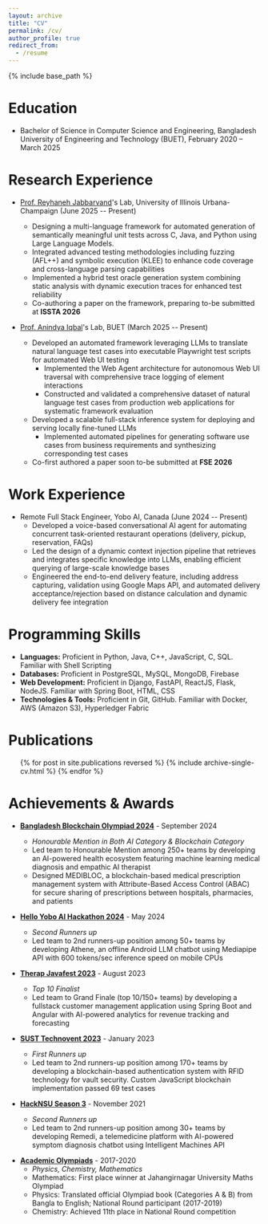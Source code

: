 ```yaml
---
layout: archive
title: "CV"
permalink: /cv/
author_profile: true
redirect_from:
  - /resume
---
```


{% include base_path %}

Education
======
* Bachelor of Science in Computer Science and Engineering, Bangladesh University of Engineering and Technology (BUET), February 2020 – March 2025

Research Experience
======
* [Prof. Reyhaneh Jabbarvand](https://reyhaneh.cs.illinois.edu/)'s Lab, University of Illinois Urbana-Champaign (June 2025 -- Present)
  * Designing a multi-language framework for automated generation of semantically meaningful unit tests across C, Java, and Python using Large Language Models.
  * Integrated advanced testing methodologies including fuzzing (AFL++) and symbolic execution (KLEE) to enhance code coverage and cross-language parsing capabilities
  * Implemented a hybrid test oracle generation system combining static analysis with dynamic execution traces for enhanced test reliability
  * Co-authoring a paper on the framework, preparing to-be submitted at **ISSTA 2026**

* [Prof. Anindya Iqbal](https://scholar.google.com/citations?user=jAuiNFgAAAAJ&hl=en)'s Lab, BUET (March 2025 -- Present)
  * Developed an automated framework leveraging LLMs to translate natural language test cases into executable Playwright test scripts for automated Web UI testing
    * Implemented the Web Agent architecture for autonomous Web UI traversal with comprehensive trace logging of element interactions
    * Constructed and validated a comprehensive dataset of natural language test cases from production web applications for systematic framework evaluation
  * Developed a scalable full-stack inference system for deploying and serving locally fine-tuned LLMs
    * Implemented automated pipelines for generating software use cases from business requirements and synthesizing corresponding test cases
  * Co-first authored a paper soon to-be submitted at **FSE 2026**

Work Experience
======
* Remote Full Stack Engineer, Yobo AI, Canada (June 2024 -- Present)
  * Developed a voice-based conversational AI agent for automating concurrent task-oriented restaurant operations (delivery, pickup, reservation, FAQs)
  * Led the design of a dynamic context injection pipeline that retrieves and integrates specific knowledge into LLMs, enabling efficient querying of large-scale knowledge bases
  * Engineered the end-to-end delivery feature, including address capturing, validation using Google Maps API, and automated delivery acceptance/rejection based on distance calculation and dynamic delivery fee integration
  
Programming Skills
======
* **Languages:** Proficient in Python, Java, C++, JavaScript, C, SQL. Familiar with Shell Scripting
* **Databases:** Proficient in PostgreSQL, MySQL, MongoDB, Firebase
* **Web Development:** Proficient in Django, FastAPI, ReactJS, Flask, NodeJS. Familiar with Spring Boot, HTML, CSS
* **Technologies & Tools:** Proficient in Git, GitHub. Familiar with Docker, AWS (Amazon S3), Hyperledger Fabric

Publications
======
  <ul>{% for post in site.publications reversed %}
    {% include archive-single-cv.html %}
  {% endfor %}</ul>

Achievements & Awards
======

* **[Bangladesh Blockchain Olympiad 2024](https://www.linkedin.com/posts/blockchain-olympiad-bangladesh_we-are-excited-to-announce-the-results-of-activity-7239706428721020930-wUJy?utm_source=share&utm_medium=member_desktop)** - September 2024
  * *Honourable Mention in Both AI Category & Blockchain Category*
  * Led team to Honourable Mention among 250+ teams by developing an AI-powered health ecosystem featuring machine learning medical diagnosis and empathic AI therapist
  * Designed MEDIBLOC, a blockchain-based medical prescription management system with Attribute-Based Access Control (ABAC) for secure sharing of prescriptions between hospitals, pharmacies, and patients

* **[Hello Yobo AI Hackathon 2024](https://www.linkedin.com/posts/ishtiaq1_hackathon-ai-generativeai-activity-7187244491190218753-iq_-?utm_source=share&utm_medium=member_desktop)** - May 2024
  * *Second Runners up*
  * Led team to 2nd runners-up position among 50+ teams by developing Athene, an offline Android LLM chatbot using Mediapipe API with 600 tokens/sec inference speed on mobile CPUs

* **[Therap Javafest 2023](https://www.linkedin.com/posts/jaid-monwar_therapbd-therapjavafest2023-codingcompetition-activity-7249066504095211520-rKat?utm_source=share&utm_medium=member_desktop)** - August 2023
  * *Top 10 Finalist*
  * Led team to Grand Finale (top 10/150+ teams) by developing a fullstack customer management application using Spring Boot and Angular with AI-powered analytics for revenue tracking and forecasting

* **[SUST Technovent 2023](https://www.facebook.com/share/KfyeD4yTKikFhv3z/)** - January 2023
  * *First Runners up*
  * Led team to 2nd runners-up position among 170+ teams by developing a blockchain-based authentication system with RFID technology for vault security. Custom JavaScript blockchain implementation passed 69 test cases

* **[HackNSU Season 3](https://www.facebook.com/share/p/JSGH6TWqJvs3JjU9/)** - November 2021
  * *Second Runners up*
  * Led team to 2nd runners-up position among 30+ teams by developing Remedi, a telemedicine platform with AI-powered symptom diagnosis chatbot using Intelligent Machines API

<!-- * **[NEST 2021 (Business Competition)](https://www.facebook.com/share/EcxSYK4bh54g7vK4/)** - Nov 2021
  * *Top 5 Startups*
  * [Led the team and co-founded UDairy](https://www.facebook.com/share/EcxSYK4bh54g7vK4/), a startup that reached the top 5 out of 50+ teams nationwide, securing 30,000 BDT prize money for developing a platform to streamline dairy production and management

* **[Hult Prize Regional Winners 2021 (Business Competition)](https://www.linkedin.com/posts/salmansayeed5345_another-achievement-for-udairy-couldnt-activity-6787399696546721792-CU6n?utm_source=share&utm_medium=member_desktop)** - Feb 2021
  * *First Runners up*
  * Led the UDairy startup, which aimed to revolutionize the milk industry by developing genetically engineered milk requiring only 10% water, 1% land, and 0% cows, making it a sustainable solution for lactose-intolerant individuals -->

* **[Academic Olympiads](https://www.rokomari.com/book/210061/physics-olympiad-problem-solution-compilation)** - 2017-2020
  * *Physics, Chemistry, Mathematics*
  * Mathematics: First place winner at Jahangirnagar University Maths Olympiad
  * Physics: Translated official Olympiad book (Categories A & B) from Bangla to English; National Round participant (2017-2019)
  * Chemistry: Achieved 11th place in National Round competition


  
<!-- Talks
======
  <ul>{% for post in site.talks reversed %}
    {% include archive-single-talk-cv.html  %}
  {% endfor %}</ul>
  
Teaching
======
  <ul>{% for post in site.teaching reversed %}
    {% include archive-single-cv.html %}
  {% endfor %}</ul>
  
Service and leadership
======
* Currently signed in to 43 different slack teams -->
